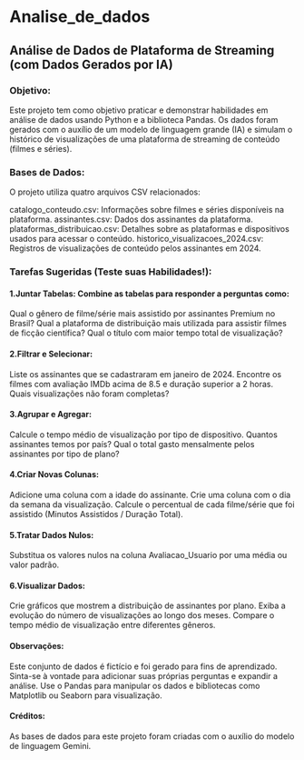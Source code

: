 # Analise_de_dados
## Análise de Dados de Plataforma de Streaming (com Dados Gerados por IA)
### Objetivo:
Este projeto tem como objetivo praticar e demonstrar habilidades em análise de dados usando Python e a biblioteca Pandas. Os dados foram gerados com o auxílio de um modelo de linguagem grande (IA) e simulam o histórico de visualizações de uma plataforma de streaming de conteúdo (filmes e séries).

### Bases de Dados:
O projeto utiliza quatro arquivos CSV relacionados:

catalogo_conteudo.csv: Informações sobre filmes e séries disponíveis na plataforma.
assinantes.csv: Dados dos assinantes da plataforma.
plataformas_distribuicao.csv: Detalhes sobre as plataformas e dispositivos usados para acessar o conteúdo.
historico_visualizacoes_2024.csv: Registros de visualizações de conteúdo pelos assinantes em 2024.


### Tarefas Sugeridas (Teste suas Habilidades!):

#### 1.Juntar Tabelas: Combine as tabelas para responder a perguntas como:
Qual o gênero de filme/série mais assistido por assinantes Premium no Brasil?
Qual a plataforma de distribuição mais utilizada para assistir filmes de ficção científica?
Qual o título com maior tempo total de visualização?

#### 2.Filtrar e Selecionar: 
Liste os assinantes que se cadastraram em janeiro de 2024.
Encontre os filmes com avaliação IMDb acima de 8.5 e duração superior a 2 horas.
Quais visualizações não foram completas?

#### 3.Agrupar e Agregar: 
Calcule o tempo médio de visualização por tipo de dispositivo.
Quantos assinantes temos por país?
Qual o total gasto mensalmente pelos assinantes por tipo de plano?

#### 4.Criar Novas Colunas: 
Adicione uma coluna com a idade do assinante.
Crie uma coluna com o dia da semana da visualização.
Calcule o percentual de cada filme/série que foi assistido (Minutos Assistidos / Duração Total).

#### 5.Tratar Dados Nulos: 
Substitua os valores nulos na coluna Avaliacao_Usuario por uma média ou valor padrão.

#### 6.Visualizar Dados: 
Crie gráficos que mostrem a distribuição de assinantes por plano.
Exiba a evolução do número de visualizações ao longo dos meses.
Compare o tempo médio de visualização entre diferentes gêneros.

#### Observações:
Este conjunto de dados é fictício e foi gerado para fins de aprendizado.
Sinta-se à vontade para adicionar suas próprias perguntas e expandir a análise.
Use o Pandas para manipular os dados e bibliotecas como Matplotlib ou Seaborn para visualização.

#### Créditos:
As bases de dados para este projeto foram criadas com o auxílio do modelo de linguagem Gemini.